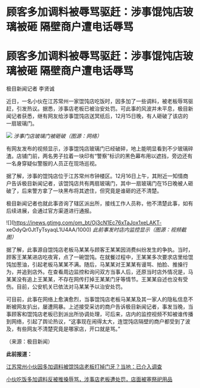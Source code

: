 # 顾客多加调料被辱骂驱赶：涉事馄饨店玻璃被砸 隔壁商户遭电话辱骂

# 顾客多加调料被辱骂驱赶：涉事馄饨店玻璃被砸 隔壁商户遭电话辱骂

极目新闻记者 李贤诚

近日，一名小伙在江苏常州一家馄饨店吃饭时，因多加了一些调料，被老板辱骂驱赶，引发热议。据悉，涉事店老板已被治安处罚。可此事的风波并未平息，极目新闻记者获悉，继有网友给涉事馄饨店送冥纸后，12月15日晚，有人砸破了该店的一扇玻璃门。

![](https://inews.gtimg.com/om_bt/OzFPGTaVvyvR6cN3t2tY9UQ_NuR5g0tyD67uYRWWy5hsgAA/1000)
_涉事门店玻璃门被砸破（图源：网络）_

有网友发布的视频显示，涉事馄饨店玻璃门已经破碎，地上能明显看到不少玻璃碎渣。店铺门前，两名男子拉着一块印有“警察”标识的黑色幕布用以遮挡，旁边还有一名身穿疑似警服的人员正在现场巡视。

据了解，涉事的馄饨店位于江苏常州市钟楼区。12月16日上午，其附近一知情商户告诉极目新闻记者，该馄饨店共有两扇玻璃门，其中一扇玻璃门在15日晚被人砸破了，后来警方拿了一块黑布将其遮住，但究竟是谁砸的还不清楚。

极目新闻记者也就此事咨询了辖区派出所，接线工作人员称，他不清楚此事，如有后续进展，会通过官方渠道进行通报。

![](https://inews.gtimg.com/om_bt/Oj3cN1Ec76xTaJox1xeLAKT-
xeOdyQr0JtTyTsyaqL1U4AA/1000) _此前事发时店内监控显示（图源：视频截图）_

据了解，此事源自馄饨店老板马某某与顾客王某某因消费纠纷发生的争执。当时，顾客王某某进店吃夜宵，点了一碗馄饨。在就餐过程中，王某某多次要求店里给馄饨加葱油，引起老板马某某不满。随后，马某某对王某某有谩骂、拍脸、推搡行为，并追到店外。在查看周边监控和询问双方当事人后，还原当时店外情况是，马某某没有追上王某某，不存在网传打掉王某某门牙等情节。王某某自述也没有受伤。目前，公安机关已依法对马某某予以治安处罚。

可目前，此事在网络上愈演愈烈，当事馄饨店老板马某某及其一家人的隐私信息不断被网友扒出，屡遭网暴。上述接受采访的商户告诉极目新闻记者，事发当晚，当事顾客和馄饨店老板已到派出所协调处理，可后来，店内的监控视频不知被谁传播到网络，引起了舆论热议，“这事现在闹得太大，连馄饨店隔壁的商户都受到了波及，有些网友不清楚究竟是哪家店，开口就是骂。”

（来源：极目新闻）

**此前报道：**

[江苏常州小伙因多加调料被馄饨店老板打掉门牙？当地：已介入调查 ](https://news.qq.com/rain/a/20231214A03KKX00)

[小伙吃饭多加调料反被推搡辱骂，涉事店老板遭处罚，店面被塞祭祀用品
](https://news.qq.com/rain/a/20231215A09PXG00)

